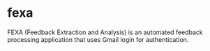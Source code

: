 # fexa
FEXA (Feedback Extraction and Analysis) is an automated feedback processing application that uses Gmail login for authentication.
